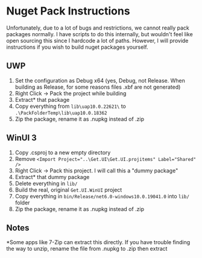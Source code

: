 # Nuget Pack Instructions

Unfortunately, due to a lot of bugs and restrictions, we cannot really pack packages normally. I have scripts to do this internally, but wouldn't feel like open sourcing this since I hardcode a lot of paths. However, I will provide instructions if you wish to build nuget packages yourself.

## UWP
1. Set the configuration as Debug x64 (yes, Debug, not Release. When building as Release, for some reasons files .xbf are not generated)
2. Right Click -> Pack the project while building
3. Extract* that package
4. Copy everything from `lib\uap10.0.22621\` to `.\PackFolderTemp\lib\uap10.0.18362` 
5. Zip the package, rename it as .nupkg instead of .zip

## WinUI 3

1. Copy .csproj to a new empty directory
2. Remove `<Import Project="..\Get.UI\Get.UI.projitems" Label="Shared" />`
3. Right Click -> Pack this project. I will call this a "dummy package"
4. Extract* that dummy package
5. Delete everything in `lib/`
6. Build the real, original `Get.UI.WinUI` project
7. Copy everything in `bin/Release/net6.0-windows10.0.19041.0` into `lib/` folder
8. Zip the package, rename it as .nupkg instead of .zip

## Notes

*Some apps like 7-Zip can extract this directly. If you have trouble finding the way to unzip, rename the file from .nupkg to .zip then extract